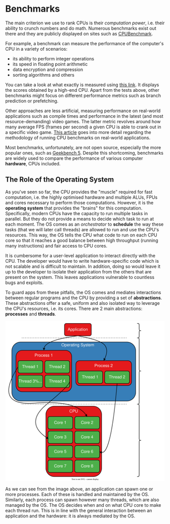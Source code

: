 # Benchmarks

The main criterion we use to rank CPUs is their _computation power_, i.e. their ability to crunch numbers and do math.
Numerous benchmarks exist out there and they are publicly displayed on sites such as [CPUBenchmark](https://www.cpubenchmark.net/).

For example, a benchmark can measure the performance of the computer's CPU in a variety of scenarios:

- its ability to perform integer operations
- its speed in floating point arithmetic
- data encryption and compression
- sorting algorithms and others

You can take a look at what exactly is measured using [this link](https://www.cpubenchmark.net/cpu.php?cpu=AMD+Ryzen+Threadripper+PRO+5995WX).
It displays the scores obtained by a high-end CPU.
Apart from the tests above, other benchmarks might focus on different performance metrics such as branch prediction or prefetching.

Other approaches are less artificial, measuring performance on real-world applications such as compile times and performance in the latest (and most resource-demanding) video games.
The latter metric revolves around how many average FPS (frames per second) a given CPU is able to crank out in a specific video game.
[This article](https://www.gamersnexus.net/guides/3577-cpu-test-methodology-unveil-for-2020-compile-gaming-more) goes into more detail regarding the methodology of running CPU benchmarks on real-world applications.

Most benchmarks, unfortunately, are not open source, especially the more popular ones, such as [Geekbench 5](https://browser.geekbench.com/processor-benchmarks).
Despite this shortcoming, benchmarks are widely used to compare the performance of various computer **hardware**, CPUs included.

## The Role of the Operating System

As you've seen so far, the CPU provides the "muscle" required for fast computation, i.e. the highly optimised hardware and multiple ALUs, FPUs
and cores necessary to perform those computations.
However, it is the **operating system** that provides the "brains" for this computation.
Specifically, modern CPUs have the capacity to run multiple tasks in parallel.
But they do not provide a means to decide which task to run at each moment.
The OS comes as an _orchestrator_ to **schedule** the way these tasks (that we will later call threads) are allowed to run and use the CPU's resources.
This way, the OS tells the CPU what code to run on each CPU core so that it reaches a good balance between high throughput (running many instructions) and fair access to CPU cores.

It is cumbersome for a user-level application to interact directly with the CPU.
The developer would have to write hardware-specific code which is not scalable and is difficult to maintain.
In addition, doing so would leave it up to the developer to isolate their application from the others that are present on the system.
This leaves applications vulnerable to countless bugs and exploits.

To guard apps from these pitfalls, the OS comes and mediates interactions between regular programs and the CPU by providing a set of **abstractions**.
These abstractions offer a safe, uniform and also isolated way to leverage the CPU's resources, i.e. its cores.
There are 2 main abstractions: **processes** and **threads**.

![Interaction between applications, OS and CPU](../media/app-os-cpu-interaction.svg)

As we can see from the image above, an application can spawn one or more processes.
Each of these is handled and maintained by the OS.
Similarly, each process can spawn however many threads, which are also managed by the OS.
The OS decides when and on what CPU core to make each thread run.
This is in line with the general interaction between an application and the hardware: it is always mediated by the OS.
